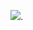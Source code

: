 <img src="https://github-readme-stats.vercel.app/api?username=theaayushdev&show_icons=true&hide_title=true&hide_rank=true&include_all_commits=true&count_private=true&theme=github_dark" />.
